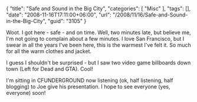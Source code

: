 {
	"title": "Safe and Sound in the Big City",
	"categories": [
		"Misc"
	],
	"tags": [],
	"date": "2008-11-16T17:11:00+06:00",
	"url": "/2008/11/16/Safe-and-Sound-in-the-Big-City",
	"guid": "3105"
}

Woot. I got here - safe - and on time. Well, two minutes late, but believe me, I'm not going to complain about a few minutes. I love San Francisco, but I swear in all the years I've been here, this is the warmest I've felt it. So much for all the warm clothes and jacket.

I guess I shouldn't be surprised - but I saw two video game billboards down town (Left for Dead and GTA). Cool! 

I'm sitting in CFUNDERGROUND now listening (ok, half listening, half blogging) to Joe give his presentation. I hope to see everyone (yes, everyone) soon!